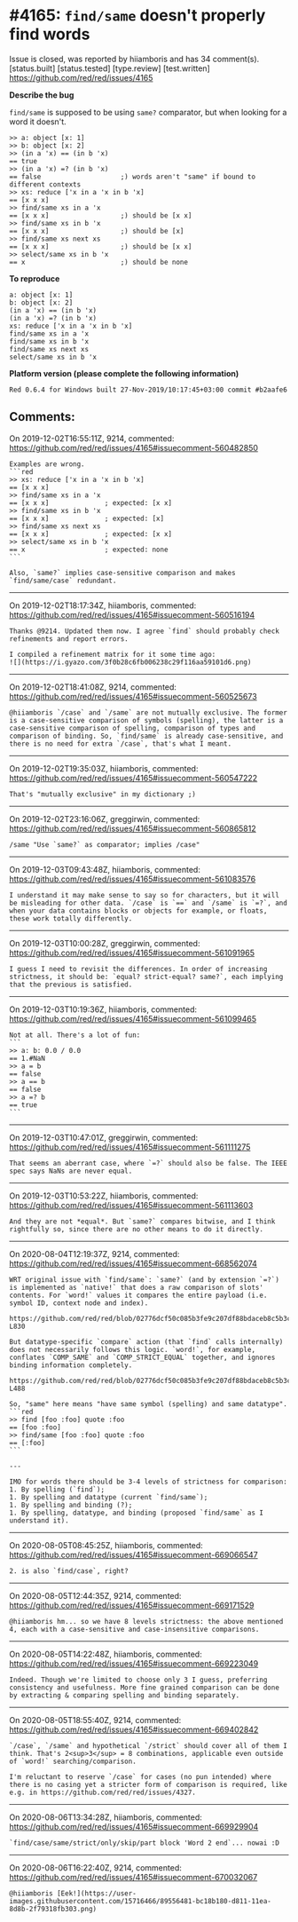
#4165: `find/same` doesn't properly find words
================================================================================
Issue is closed, was reported by hiiamboris and has 34 comment(s).
[status.built] [status.tested] [type.review] [test.written]
<https://github.com/red/red/issues/4165>

**Describe the bug**

`find/same` is supposed to be using `same?` comparator, but when looking for a word it doesn't.
```
>> a: object [x: 1]
>> b: object [x: 2]
>> (in a 'x) == (in b 'x)
== true
>> (in a 'x) =? (in b 'x)
== false                    ;) words aren't "same" if bound to different contexts
>> xs: reduce ['x in a 'x in b 'x]
== [x x x]
>> find/same xs in a 'x
== [x x x]                  ;) should be [x x]
>> find/same xs in b 'x
== [x x x]                  ;) should be [x]
>> find/same xs next xs
== [x x x]                  ;) should be [x x]
>> select/same xs in b 'x
== x                        ;) should be none
```

**To reproduce**
```
a: object [x: 1]
b: object [x: 2]
(in a 'x) == (in b 'x)
(in a 'x) =? (in b 'x)
xs: reduce ['x in a 'x in b 'x]
find/same xs in a 'x
find/same xs in b 'x
find/same xs next xs
select/same xs in b 'x
```

**Platform version (please complete the following information)**
```
Red 0.6.4 for Windows built 27-Nov-2019/10:17:45+03:00 commit #b2aafe6
```



Comments:
--------------------------------------------------------------------------------

On 2019-12-02T16:55:11Z, 9214, commented:
<https://github.com/red/red/issues/4165#issuecomment-560482850>

    Examples are wrong.
    ```red
    >> xs: reduce ['x in a 'x in b 'x]
    == [x x x]
    >> find/same xs in a 'x
    == [x x x]              ; expected: [x x]
    >> find/same xs in b 'x
    == [x x x]              ; expected: [x]
    >> find/same xs next xs
    == [x x x]              ; expected: [x x]
    >> select/same xs in b 'x
    == x                    ; expected: none
    ```
    
    Also, `same?` implies case-sensitive comparison and makes `find/same/case` redundant.

--------------------------------------------------------------------------------

On 2019-12-02T18:17:34Z, hiiamboris, commented:
<https://github.com/red/red/issues/4165#issuecomment-560516194>

    Thanks @9214. Updated them now. I agree `find` should probably check refinements and report errors.
    
    I compiled a refinement matrix for it some time ago:
    ![](https://i.gyazo.com/3f0b28c6fb006238c29f116aa59101d6.png) 

--------------------------------------------------------------------------------

On 2019-12-02T18:41:08Z, 9214, commented:
<https://github.com/red/red/issues/4165#issuecomment-560525673>

    @hiiamboris `/case` and `/same` are not mutually exclusive. The former is a case-sensitive comparison of symbols (spelling), the latter is a case-sensitive comparison of spelling, comparison of types and comparison of binding. So, `find/same` is already case-sensitive, and there is no need for extra `/case`, that's what I meant.

--------------------------------------------------------------------------------

On 2019-12-02T19:35:03Z, hiiamboris, commented:
<https://github.com/red/red/issues/4165#issuecomment-560547222>

    That's "mutually exclusive" in my dictionary ;)

--------------------------------------------------------------------------------

On 2019-12-02T23:16:06Z, greggirwin, commented:
<https://github.com/red/red/issues/4165#issuecomment-560865812>

    /same "Use `same?` as comparator; implies /case"

--------------------------------------------------------------------------------

On 2019-12-03T09:43:48Z, hiiamboris, commented:
<https://github.com/red/red/issues/4165#issuecomment-561083576>

    I understand it may make sense to say so for characters, but it will be misleading for other data. `/case` is `==` and `/same` is `=?`, and when your data contains blocks or objects for example, or floats, these work totally differently.

--------------------------------------------------------------------------------

On 2019-12-03T10:00:28Z, greggirwin, commented:
<https://github.com/red/red/issues/4165#issuecomment-561091965>

    I guess I need to revisit the differences. In order of increasing strictness, it should be: `equal? strict-equal? same?`, each implying that the previous is satisfied.

--------------------------------------------------------------------------------

On 2019-12-03T10:19:36Z, hiiamboris, commented:
<https://github.com/red/red/issues/4165#issuecomment-561099465>

    Not at all. There's a lot of fun:
    ```
    >> a: b: 0.0 / 0.0
    == 1.#NaN
    >> a = b
    == false
    >> a == b
    == false
    >> a =? b
    == true
    ```

--------------------------------------------------------------------------------

On 2019-12-03T10:47:01Z, greggirwin, commented:
<https://github.com/red/red/issues/4165#issuecomment-561111275>

    That seems an aberrant case, where `=?` should also be false. The IEEE spec says NaNs are never equal.

--------------------------------------------------------------------------------

On 2019-12-03T10:53:22Z, hiiamboris, commented:
<https://github.com/red/red/issues/4165#issuecomment-561113603>

    And they are not *equal*. But `same?` compares bitwise, and I think rightfully so, since there are no other means to do it directly.

--------------------------------------------------------------------------------

On 2020-08-04T12:19:37Z, 9214, commented:
<https://github.com/red/red/issues/4165#issuecomment-668562074>

    WRT original issue with `find/same`: `same?` (and by extension `=?`) is implemented as `native!` that does a raw comparison of slots' contents. For `word!` values it compares the entire payload (i.e. symbol ID, context node and index).
    
    https://github.com/red/red/blob/02776dcf50c085b3fe9c207df88bdaceb8c5b3c0/runtime/natives.reds#L825-L830
    
    But datatype-specific `compare` action (that `find` calls internally) does not necessarily follows this logic. `word!`, for example, conflates `COMP_SAME` and `COMP_STRICT_EQUAL` together, and ignores binding information completely.
    
    https://github.com/red/red/blob/02776dcf50c085b3fe9c207df88bdaceb8c5b3c0/runtime/datatypes/word.reds#L482-L488
    
    So, "same" here means "have same symbol (spelling) and same datatype".
    ```red
    >> find [foo :foo] quote :foo
    == [foo :foo]
    >> find/same [foo :foo] quote :foo
    == [:foo]
    ```
    
    ---
    
    IMO for words there should be 3-4 levels of strictness for comparison:
    1. By spelling (`find`);
    1. By spelling and datatype (current `find/same`);
    1. By spelling and binding (?);
    1. By spelling, datatype, and binding (proposed `find/same` as I understand it).

--------------------------------------------------------------------------------

On 2020-08-05T08:45:25Z, hiiamboris, commented:
<https://github.com/red/red/issues/4165#issuecomment-669066547>

    2. is also `find/case`, right?

--------------------------------------------------------------------------------

On 2020-08-05T12:44:35Z, 9214, commented:
<https://github.com/red/red/issues/4165#issuecomment-669171529>

    @hiiamboris hm... so we have 8 levels strictness: the above mentioned 4, each with a case-sensitive and case-insensitive comparisons.

--------------------------------------------------------------------------------

On 2020-08-05T14:22:48Z, hiiamboris, commented:
<https://github.com/red/red/issues/4165#issuecomment-669223049>

    Indeed. Though we're limited to choose only 3 I guess, preferring consistency and usefulness. More fine grained comparison can be done by extracting & comparing spelling and binding separately.

--------------------------------------------------------------------------------

On 2020-08-05T18:55:40Z, 9214, commented:
<https://github.com/red/red/issues/4165#issuecomment-669402842>

    `/case`, `/same` and hypothetical `/strict` should cover all of them I think. That's 2<sup>3</sup> = 8 combinations, applicable even outside of `word!` searching/comparison.
    
    I'm reluctant to reserve `/case` for cases (no pun intended) where there is no casing yet a stricter form of comparison is required, like e.g. in https://github.com/red/red/issues/4327.

--------------------------------------------------------------------------------

On 2020-08-06T13:34:28Z, hiiamboris, commented:
<https://github.com/red/red/issues/4165#issuecomment-669929904>

    `find/case/same/strict/only/skip/part block 'Word 2 end`... nowai :D

--------------------------------------------------------------------------------

On 2020-08-06T16:22:40Z, 9214, commented:
<https://github.com/red/red/issues/4165#issuecomment-670032067>

    @hiiamboris [Eek!](https://user-images.githubusercontent.com/15716466/89556481-bc18b180-d811-11ea-8d8b-2f79318fb303.png)

